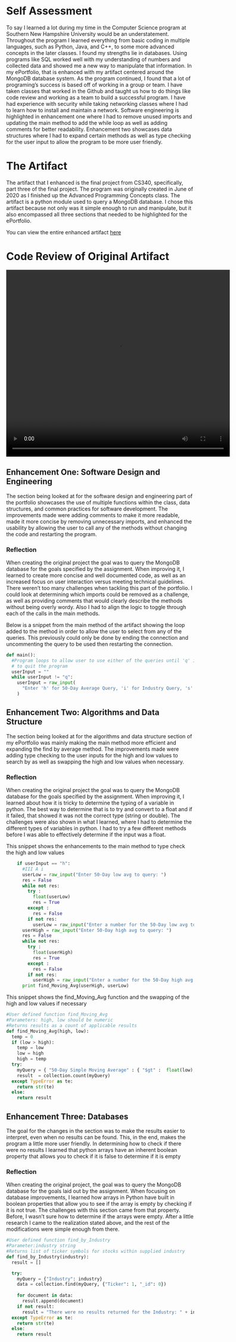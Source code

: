 # Self Assessment
To say I learned a lot during my time in the Computer Science program at Southern New Hampshire University would be an understatement. Throughout the program I learned everything from basic coding in multiple languages, such as Python, Java, and C++, to some more advanced concepts in the later classes. I found my strengths lie in databases. Using programs like SQL worked well with my understanding of numbers and collected data and showed me a new way to manipulate that information. In my ePortfolio, that is enhanced with my artifact centered around the MongoDB database system. As the program continued, I found that a lot of programing’s success is based off of working in a group or team. I have taken classes that worked in the Github and taught us how to do things like code review and working as a team to build a successful program. I have had experience with security while taking networking classes where I had to learn how to install and maintain a network. Software engineering is highlighted in enhancement one where I had to remove unused imports and updating the main method to add the while loop as well as adding comments for better readability. Enhancement two showcases data structures where I had to expand certain methods as well as type checking for the user input to allow the program to be more user friendly. 

# The Artifact
The artifact that I enhanced is the final project from CS340, specifically, part three of the final project. The program was originally created in June of 2020 as I finished up the Advanced Programming Concepts class. The artifact is a python module used to query a MongoDB database. I chose this artifact because not only was it simple enough to run and manipulate, but it also encompassed all three sections that needed to be highlighted for the ePortfolio. 

You can view the entire enhanced artifact [here](https://github.com/djc0428/djc0428.github.io/blob/master/final_project_part3.py)

# Code Review of Original Artifact
<video src="2 CS499 Milestone 1.mp4" width="600" height="500" controls preload></video>

## Enhancement One: Software Design and Engineering
The section being looked at for the software design and engineering part of the portfolio showcases the use of multiple functions within the class, data structures, and common practices for software development. The improvements made were adding comments to make it more readable, made it more concise by removing unnecessary imports, and enhanced the usability by allowing the user to call any of the methods without changing the code and restarting the program.

### Reflection 

When creating the original project the goal was to query the MongoDB database for the goals specified by the assignment. When improving it, I learned to create more concise and well documented code, as well as an increased focus on user interaction versus meeting technical guidelines. There weren’t too many challenges when tackling this part of the portfolio. I could look at determining which imports could be removed as a challenge, as well as providing comments that would clearly describe the methods without being overly wordy. Also I had to align the logic to toggle through each of the calls in the main methods. 

Below is a snippet from the main method of the artifact showing the loop added to the method in order to allow the user to select from any of the queries. This previously could only be done by ending the connection and uncommenting the query to be used then restarting the connection.

```python
def main():
  #Program loops to allow user to use either of the queries until 'q' is entered 
  # to quit the program
  userInput = ""
  while userInput != "q":
    userInput = raw_input(
      "Enter 'h' for 50-Day Average Query, 'i' for Industry Query, 's' for Sector Query, or 'q' to quit: "
    )
```
## Enhancement Two: Algorithms and Data Structure
The section being looked at for the algorithms and data structure section of my ePortfolio was mainly making the main method more efficient and expanding the find by average method. The improvements made were adding type checking to the user inputs for the high and low values to search by as well as swapping the high and low values when necessary.

### Reflection

 When creating the original project the goal was to query the MongoDB database for the goals specified by the assignment. When improving it, I learned about how it is tricky to determine the typing of a variable in python. The best way to determine that is to try and convert to a float and if it failed, that showed it was not the correct type (string or double). The challenges were also shown in what I learned, where I had to determine the different types of variables in python. I had to try a few different methods before I was able to effectively determine if the input was a float. 
 
This snippet shows the enhancements to the main method to type check the high and low values
```python
    if userInput == "h":
      #III A i
      userLow = raw_input("Enter 50-Day low avg to query: ")
      res = False
      while not res:
        try :  
          float(userLow) 
          res = True
        except : 
          res = False
        if not res:
          userLow = raw_input("Enter a number for the 50-Day low avg to query:  ")
      userHigh = raw_input("Enter 50-Day high avg to query: ")
      res = False
      while not res:
        try :  
          float(userHigh) 
          res = True
        except : 
          res = False
        if not res:
          userHigh = raw_input("Enter a number for the 50-Day high avg to query: ")
      print find_Moving_Avg(userHigh, userLow)
```

This snippet shows the find_Moving_Avg function and the swapping of the high and low values if necessary
```python
#User defined function find_Moving_Avg
#Parameters: high, low should be numeric
#Returns results as a count of applicable results
def find_Moving_Avg(high, low):
  temp = 0
  if (low > high):
    temp = low
    low = high
    high = temp
  try:
    myQuery = { "50-Day Simple Moving Average" : { "$gt" :  float(low), "$lt" : float(high)}}
    result  = collection.count(myQuery)
  except TypeError as te:
    return str(te)
  else:
    return result
```
## Enhancement Three: Databases
The goal for the changes in the section was to make the results easier to interpret, even when no results can be found. This, in the end, makes the program a little more user friendly. In determining how to check if there were no results I learned that python arrays have an inherent boolean property that allows you to check if it is false to determine if it is empty

### Reflection

When creating the original project, the goal was to query the MongoDB database for the goals laid out by the assignment. When focusing on database improvements, I learned how arrays in Python have built in boolean properties that allow you to see if the array is empty by checking if it is not true. The challenges with this section came from that property. Before, I wasn’t sure how to determine if the arrays were empty. After a little research I came to the realization stated above, and the rest of the modifications were simple enough from there. 

```python
#User defined function find_by_Industry
#Parameter:industry string
#Returns list of ticker symbols for stocks within supplied industry
def find_by_Industry(industry):
  result = []

  try:
    myQuery = {"Industry": industry}
    data = collection.find(myQuery, {"Ticker": 1, "_id": 0})
    
    for document in data:
      result.append(document)
    if not result:
      result = "There were no results returned for the Industry: " + industry
  except TypeError as te:
    return str(te)
  else:
    return result
```
